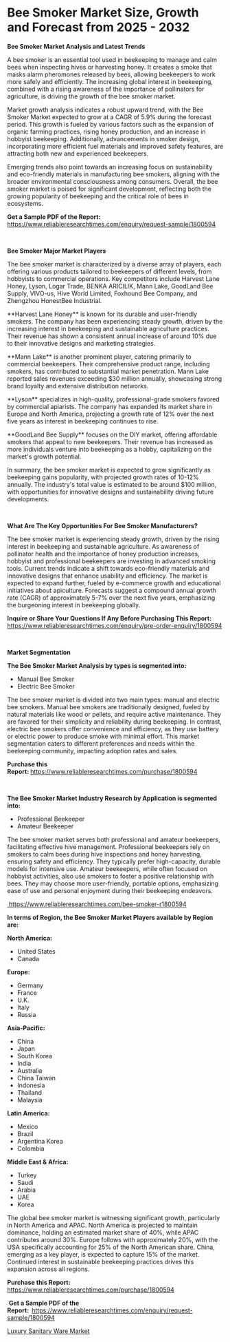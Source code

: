 <p><h1>Bee Smoker Market Size, Growth and Forecast from 2025 - 2032</h1></p><p><strong>Bee Smoker Market Analysis and Latest Trends</strong></p>
<p><p>A bee smoker is an essential tool used in beekeeping to manage and calm bees when inspecting hives or harvesting honey. It creates a smoke that masks alarm pheromones released by bees, allowing beekeepers to work more safely and efficiently. The increasing global interest in beekeeping, combined with a rising awareness of the importance of pollinators for agriculture, is driving the growth of the bee smoker market.</p><p>Market growth analysis indicates a robust upward trend, with the Bee Smoker Market expected to grow at a CAGR of 5.9% during the forecast period. This growth is fueled by various factors such as the expansion of organic farming practices, rising honey production, and an increase in hobbyist beekeeping. Additionally, advancements in smoker design, incorporating more efficient fuel materials and improved safety features, are attracting both new and experienced beekeepers.</p><p>Emerging trends also point towards an increasing focus on sustainability and eco-friendly materials in manufacturing bee smokers, aligning with the broader environmental consciousness among consumers. Overall, the bee smoker market is poised for significant development, reflecting both the growing popularity of beekeeping and the critical role of bees in ecosystems.</p></p>
<p><strong>Get a Sample PDF of the Report:&nbsp;</strong> <a href="https://www.reliableresearchtimes.com/enquiry/request-sample/1800594?utm_campaign=3011&utm_medium=2&utm_source=Github&utm_content=ia&utm_term=04042025&utm_id=bee-smoker">https://www.reliableresearchtimes.com/enquiry/request-sample/1800594</a></p>
<p>&nbsp;</p>
<p><strong>Bee Smoker Major Market Players</strong></p>
<p><p>The bee smoker market is characterized by a diverse array of players, each offering various products tailored to beekeepers of different levels, from hobbyists to commercial operations. Key competitors include Harvest Lane Honey, Lyson, Logar Trade, BENKA ARICILIK, Mann Lake, GoodLand Bee Supply, VIVO-us, Hive World Limited, Foxhound Bee Company, and Zhengzhou HonestBee Industrial.</p><p>**Harvest Lane Honey** is known for its durable and user-friendly smokers. The company has been experiencing steady growth, driven by the increasing interest in beekeeping and sustainable agriculture practices. Their revenue has shown a consistent annual increase of around 10% due to their innovative designs and marketing strategies.</p><p>**Mann Lake** is another prominent player, catering primarily to commercial beekeepers. Their comprehensive product range, including smokers, has contributed to substantial market penetration. Mann Lake reported sales revenues exceeding $30 million annually, showcasing strong brand loyalty and extensive distribution networks.</p><p>**Lyson** specializes in high-quality, professional-grade smokers favored by commercial apiarists. The company has expanded its market share in Europe and North America, projecting a growth rate of 12% over the next five years as interest in beekeeping continues to rise.</p><p>**GoodLand Bee Supply** focuses on the DIY market, offering affordable smokers that appeal to new beekeepers. Their revenue has increased as more individuals venture into beekeeping as a hobby, capitalizing on the market's growth potential.</p><p>In summary, the bee smoker market is expected to grow significantly as beekeeping gains popularity, with projected growth rates of 10-12% annually. The industry's total value is estimated to be around $100 million, with opportunities for innovative designs and sustainability driving future developments.</p></p>
<p>&nbsp;</p>
<p><strong>What Are The Key Opportunities For Bee Smoker Manufacturers?</strong></p>
<p><p>The bee smoker market is experiencing steady growth, driven by the rising interest in beekeeping and sustainable agriculture. As awareness of pollinator health and the importance of honey production increases, hobbyist and professional beekeepers are investing in advanced smoking tools. Current trends indicate a shift towards eco-friendly materials and innovative designs that enhance usability and efficiency. The market is expected to expand further, fueled by e-commerce growth and educational initiatives about apiculture. Forecasts suggest a compound annual growth rate (CAGR) of approximately 5-7% over the next five years, emphasizing the burgeoning interest in beekeeping globally.</p></p>
<p><strong>Inquire or Share Your Questions If Any Before Purchasing This Report:</strong> <a href="https://www.reliableresearchtimes.com/enquiry/pre-order-enquiry/1800594?utm_campaign=3011&utm_medium=2&utm_source=Github&utm_content=ia&utm_term=04042025&utm_id=bee-smoker">https://www.reliableresearchtimes.com/enquiry/pre-order-enquiry/1800594</a></p>
<p>&nbsp;</p>
<p><strong>Market Segmentation</strong></p>
<p><strong>The Bee Smoker Market Analysis by types is segmented into:</strong></p>
<p><ul><li>Manual Bee Smoker</li><li>Electric Bee Smoker</li></ul></p>
<p><p>The bee smoker market is divided into two main types: manual and electric bee smokers. Manual bee smokers are traditionally designed, fueled by natural materials like wood or pellets, and require active maintenance. They are favored for their simplicity and reliability during beekeeping. In contrast, electric bee smokers offer convenience and efficiency, as they use battery or electric power to produce smoke with minimal effort. This market segmentation caters to different preferences and needs within the beekeeping community, impacting adoption rates and sales.</p></p>
<p><strong>Purchase this Report:&nbsp;</strong><a href="https://www.reliableresearchtimes.com/purchase/1800594?utm_campaign=3011&utm_medium=2&utm_source=Github&utm_content=ia&utm_term=04042025&utm_id=bee-smoker">https://www.reliableresearchtimes.com/purchase/1800594</a></p>
<p>&nbsp;</p>
<p><strong>The Bee Smoker Market Industry Research by Application is segmented into:</strong></p>
<p><ul><li>Professional Beekeeper</li><li>Amateur Beekeeper</li></ul></p>
<p><p>The bee smoker market serves both professional and amateur beekeepers, facilitating effective hive management. Professional beekeepers rely on smokers to calm bees during hive inspections and honey harvesting, ensuring safety and efficiency. They typically prefer high-capacity, durable models for intensive use. Amateur beekeepers, while often focused on hobbyist activities, also use smokers to foster a positive relationship with bees. They may choose more user-friendly, portable options, emphasizing ease of use and personal enjoyment during their beekeeping endeavors.</p></p>
<p><a href="https://www.reliableresearchtimes.com/bee-smoker-r1800594?utm_campaign=3011&utm_medium=2&utm_source=Github&utm_content=ia&utm_term=04042025&utm_id=bee-smoker">&nbsp;https://www.reliableresearchtimes.com/bee-smoker-r1800594</a></p>
<p><strong>In terms of Region, the Bee Smoker Market Players available by Region are:</strong></p>
<p>
    <p> <strong> North America: </strong>
        <ul>
            <li>United States</li>
            <li>Canada</li>
        </ul>
        </p> 
    <p> <strong> Europe: </strong>
        <ul>
            <li>Germany</li>
            <li>France</li>
            <li>U.K.</li>
            <li>Italy</li>
            <li>Russia</li>
        </ul>
        </p> 
    <p> <strong> Asia-Pacific: </strong>
        <ul>
            <li>China</li>
            <li>Japan</li>
            <li>South Korea</li>
            <li>India</li>
            <li>Australia</li>
            <li>China Taiwan</li>
            <li>Indonesia</li>
            <li>Thailand</li>
            <li>Malaysia</li>
        </ul>
        </p> 
    <p> <strong> Latin America: </strong>
        <ul>
            <li>Mexico</li>
            <li>Brazil</li>
            <li>Argentina Korea</li>
            <li>Colombia</li>
        </ul>
        </p> 
    <p> <strong> Middle East & Africa: </strong>
        <ul>
            <li>Turkey</li>
            <li>Saudi</li>
            <li>Arabia</li>
            <li>UAE</li>
            <li>Korea</li>
        </ul>
    </p>
    </p>
<p><p>The global bee smoker market is witnessing significant growth, particularly in North America and APAC. North America is projected to maintain dominance, holding an estimated market share of 40%, while APAC contributes around 30%. Europe follows with approximately 20%, with the USA specifically accounting for 25% of the North American share. China, emerging as a key player, is expected to capture 15% of the market. Continued interest in sustainable beekeeping practices drives this expansion across all regions.</p></p>
<p><strong>Purchase this Report: </strong><a href="https://www.reliableresearchtimes.com/purchase/1800594?utm_campaign=3011&utm_medium=2&utm_source=Github&utm_content=ia&utm_term=04042025&utm_id=bee-smoker">https://www.reliableresearchtimes.com/purchase/1800594</a></p>
<p>&nbsp;<strong>Get a Sample PDF of the Report:&nbsp;&nbsp;</strong><a href="https://www.reliableresearchtimes.com/enquiry/request-sample/1800594?utm_campaign=3011&utm_medium=2&utm_source=Github&utm_content=ia&utm_term=04042025&utm_id=bee-smoker">https://www.reliableresearchtimes.com/enquiry/request-sample/1800594</a></p>
<p><strong></strong></p>
<p><p><a href="https://github.com/phephezxnf/Market-Research-Report-List-1/blob/main/luxury-sanitary-ware-market.md?utm_campaign=3011&utm_medium=2&utm_source=Github&utm_content=ia&utm_term=04042025&utm_id=bee-smoker">Luxury Sanitary Ware Market</a></p></p>